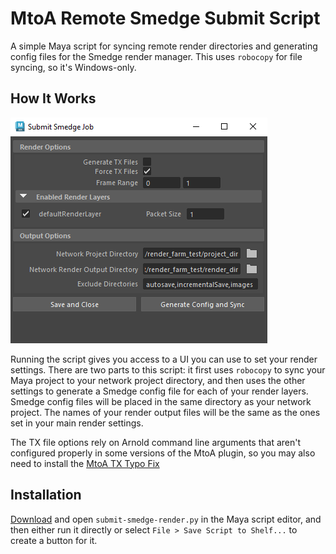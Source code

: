# MtoA Remote Smedge Submit Script

A simple Maya script for syncing remote render directories and generating config files for the Smedge render manager. This uses `robocopy` for file syncing, so it's Windows-only.



## How It Works
![](readme-assets/UI-screenshot.PNG)

Running the script gives you access to a UI you can use to set your render settings. There are two parts to this script: it first uses `robocopy` to sync your Maya project to your network project directory, and then uses the other settings to generate a Smedge config file for each of your render layers. Smedge config files will be placed in the same directory as your network project. The names of your render output files will be the same as the ones set in your main render settings.

The TX file options rely on Arnold command line arguments that aren't configured properly in some versions of the MtoA plugin, so you may also need to install the [MtoA TX Typo Fix](https://github.com/ollyisonit/mtoa-tx-typo-fix)

## Installation
[Download](https://github.com/ollyisonit/mtoa-remote-smedge-submit-script/releases/latest) and open `submit-smedge-render.py` in the Maya script editor, and then either run it directly or select `File > Save Script to Shelf...` to create a button for it.